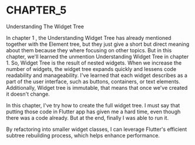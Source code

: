 # CHAPTER_5
Understanding The Widget Tree

In chapter 1 , the Understanding Widget Tree has already mentioned together with the Element tree, but they just give a short but direct meaning about them because they where focusing on other topics. But in this chapter, we'll learned the unmention Understanding Widget Tree in chapter 1. So, Widget Tree is the result of nested widgets. When we increase the number of widgets, the widget tree expands quickly and lessens code readability and manageability. I've learned that each widget describes as a part of the user interface, such as buttons, containers, or text elements. Additionally, Widget tree is immutable, that means that once we've created it doesn't change.

In this chapter, I've try how to create the full widget tree. I must say that putting those code in Flutter app has given me a hard time, even though there was a code already. But at the end, finally I was able to run it. 


By refactoring into smaller widget classes, I can leverage Flutter's efficient subtree rebuilding process, which helps enhance performance.
